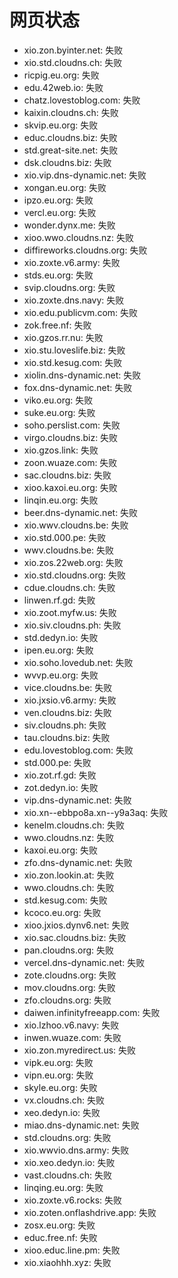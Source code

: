 # 网页状态
- xio.zon.byinter.net: 失败
- xio.std.cloudns.ch: 失败
- ricpig.eu.org: 失败
- edu.42web.io: 失败
- chatz.lovestoblog.com: 失败
- kaixin.cloudns.ch: 失败
- skvip.eu.org: 失败
- educ.cloudns.biz: 失败
- std.great-site.net: 失败
- dsk.cloudns.biz: 失败
- xio.vip.dns-dynamic.net: 失败
- xongan.eu.org: 失败
- ipzo.eu.org: 失败
- vercl.eu.org: 失败
- wonder.dynx.me: 失败
- xioo.wwo.cloudns.nz: 失败
- diffireworks.cloudns.org: 失败
- xio.zoxte.v6.army: 失败
- stds.eu.org: 失败
- svip.cloudns.org: 失败
- xio.zoxte.dns.navy: 失败
- xio.edu.publicvm.com: 失败
- zok.free.nf: 失败
- xio.gzos.rr.nu: 失败
- xio.stu.loveslife.biz: 失败
- xio.std.kesug.com: 失败
- xiolin.dns-dynamic.net: 失败
- fox.dns-dynamic.net: 失败
- viko.eu.org: 失败
- suke.eu.org: 失败
- soho.perslist.com: 失败
- virgo.cloudns.biz: 失败
- xio.gzos.link: 失败
- zoon.wuaze.com: 失败
- sac.cloudns.biz: 失败
- xioo.kaxoi.eu.org: 失败
- linqin.eu.org: 失败
- beer.dns-dynamic.net: 失败
- xio.wwv.cloudns.be: 失败
- xio.std.000.pe: 失败
- wwv.cloudns.be: 失败
- xio.zos.22web.org: 失败
- xio.std.cloudns.org: 失败
- cdue.cloudns.ch: 失败
- linwen.rf.gd: 失败
- xio.zoot.myfw.us: 失败
- xio.siv.cloudns.ph: 失败
- std.dedyn.io: 失败
- ipen.eu.org: 失败
- xio.soho.lovedub.net: 失败
- wvvp.eu.org: 失败
- vice.cloudns.be: 失败
- xio.jxsio.v6.army: 失败
- ven.cloudns.biz: 失败
- siv.cloudns.ph: 失败
- tau.cloudns.biz: 失败
- edu.lovestoblog.com: 失败
- std.000.pe: 失败
- xio.zot.rf.gd: 失败
- zot.dedyn.io: 失败
- vip.dns-dynamic.net: 失败
- xio.xn--ebbpo8a.xn--y9a3aq: 失败
- kenelm.cloudns.ch: 失败
- wwo.cloudns.nz: 失败
- kaxoi.eu.org: 失败
- zfo.dns-dynamic.net: 失败
- xio.zon.lookin.at: 失败
- wwo.cloudns.ch: 失败
- std.kesug.com: 失败
- kcoco.eu.org: 失败
- xioo.jxios.dynv6.net: 失败
- xio.sac.cloudns.biz: 失败
- pan.cloudns.org: 失败
- vercel.dns-dynamic.net: 失败
- zote.cloudns.org: 失败
- mov.cloudns.org: 失败
- zfo.cloudns.org: 失败
- daiwen.infinityfreeapp.com: 失败
- xio.lzhoo.v6.navy: 失败
- inwen.wuaze.com: 失败
- xio.zon.myredirect.us: 失败
- vipk.eu.org: 失败
- vipn.eu.org: 失败
- skyle.eu.org: 失败
- vx.cloudns.ch: 失败
- xeo.dedyn.io: 失败
- miao.dns-dynamic.net: 失败
- std.cloudns.org: 失败
- xio.wwvio.dns.army: 失败
- xio.xeo.dedyn.io: 失败
- vast.cloudns.ch: 失败
- linqing.eu.org: 失败
- xio.zoxte.v6.rocks: 失败
- xio.zoten.onflashdrive.app: 失败
- zosx.eu.org: 失败
- educ.free.nf: 失败
- xioo.educ.line.pm: 失败
- xio.xiaohhh.xyz: 失败
